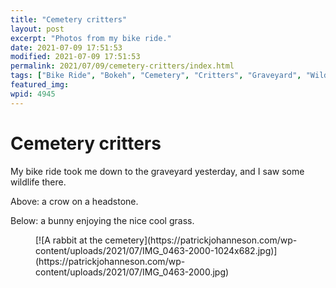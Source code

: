 ```yaml
---
title: "Cemetery critters"
layout: post
excerpt: "Photos from my bike ride."
date: 2021-07-09 17:51:53
modified: 2021-07-09 17:51:53
permalink: 2021/07/09/cemetery-critters/index.html
tags: ["Bike Ride", "Bokeh", "Cemetery", "Critters", "Graveyard", "Wildlife", "Photos"]
featured_img: 
wpid: 4945
---
```


# Cemetery critters

My bike ride took me down to the graveyard yesterday, and I saw some wildlife there.

Above: a crow on a headstone.

Below: a bunny enjoying the nice cool grass.

<figure class="wp-block-image size-large">[![A rabbit at the cemetery](https://patrickjohanneson.com/wp-content/uploads/2021/07/IMG_0463-2000-1024x682.jpg)](https://patrickjohanneson.com/wp-content/uploads/2021/07/IMG_0463-2000.jpg)</figure>
